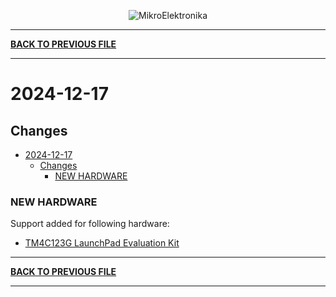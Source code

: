 <p align="center">
  <img src="http://www.mikroe.com/img/designs/beta/logo_small.png?raw=true" alt="MikroElektronika"/>
</p>

---

**[BACK TO PREVIOUS FILE](../changelog.md)**

---

# 2024-12-17

## Changes

- [2024-12-17](#2024-12-17)
  - [Changes](#changes)
    - [NEW HARDWARE](#new-hardware)

### NEW HARDWARE

Support added for following hardware:

+ [TM4C123G LaunchPad Evaluation Kit](https://www.ti.com/tool/EK-TM4C123GXL?keyMatch=ek-tm4c123gxl&tisearch=universal_search)

---

**[BACK TO PREVIOUS FILE](../changelog.md)**

---
